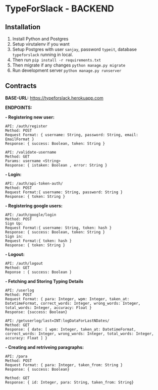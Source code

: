 # TypeForSlack - BACKEND

## Installation

1. Install Python and Postgres
2. Setup virutalenv if you want
3. Setup Postgres with user `sanjay`, password `typeit`, database `typeforslack` running in local.
4. Then run `pip install -r requirements.txt`
5. Then migrate if any changes `python manage.py migrate`
6. Run development server `python manage.py runserver`

## Contracts

**BASE-URL:** https://typeforslack.herokuapp.com

**ENDPOINTS:**

**- Registering new user:**

    API: /auth/register
    Method: POST
    Request Format: { username: String, password: String, email: EmailFormat }
    Response: { success: Boolean, token: String }

    API: /validate-username
    Method: GET
    Params: username <String>
    Response: { istaken: Boolean , error: String }

**- Login:**

    API: /auth/api-token-auth/
    Method: POST
    Request Format:{ username: String, password: String }
    Response: { token: String }

**- Registering google users:**

    API: /auth/google/login
    Method: POST
    Sign Up:
    Request Format:{ username: String, token: hash }
    Response: { success: Boolean, token: String }
    Sign in:
    Request Format:{ token: hash }
    Response: { token: String }

**- Logout:**

    API: /auth/logout
    Method: GET
    Reponse : { success: Boolean }

**- Fetching and Storing Typing Details**

    API: /userlog
    Method: POST
    Request Format: { para: Integer, wpm: Integer, taken_at: DatetimeFormat, correct_words: Integer, wrong_words: Integer, total_words: Integer, accuracy: Float }
    Response: {success: Boolean}

    API: /getuserlog/last=INT:logDataForLastNDates/
    Method: GET
    Response: { date: [ wpm: Integer, taken_at: DatetimeFormat, correct_words: Integer, wrong_words: Integer, total_words: Integer, accuracy: Float ] }

**- Creating and retriveing paragraphs:**

    API: /para
    Method: POST
    Request Format: { para: Integer, taken_from: String }
    Response: { success: Boolean}

    Method: GET
    Response: { id: Integer, para: String, taken_from: String}
